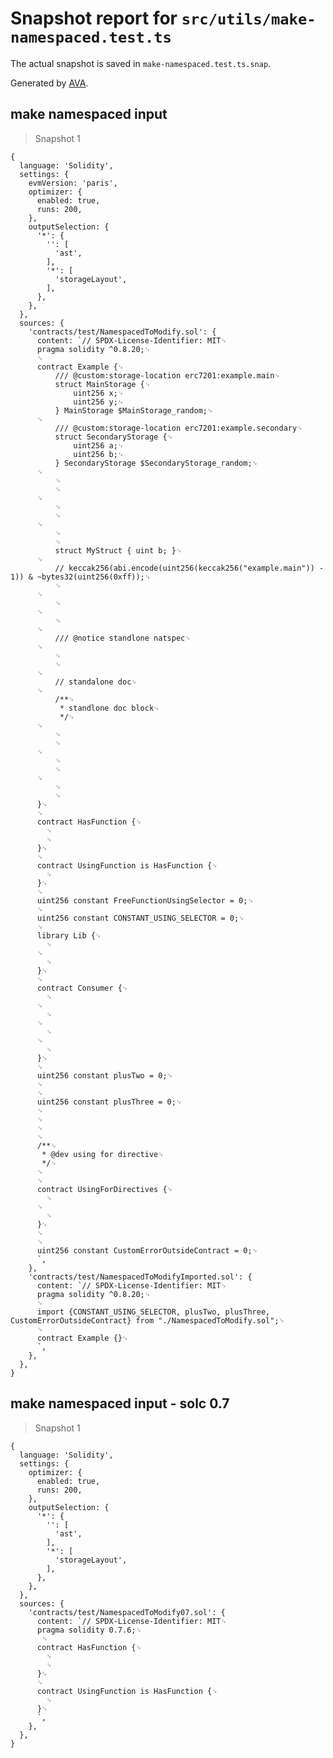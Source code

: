 # Snapshot report for `src/utils/make-namespaced.test.ts`

The actual snapshot is saved in `make-namespaced.test.ts.snap`.

Generated by [AVA](https://avajs.dev).

## make namespaced input

> Snapshot 1

    {
      language: 'Solidity',
      settings: {
        evmVersion: 'paris',
        optimizer: {
          enabled: true,
          runs: 200,
        },
        outputSelection: {
          '*': {
            '': [
              'ast',
            ],
            '*': [
              'storageLayout',
            ],
          },
        },
      },
      sources: {
        'contracts/test/NamespacedToModify.sol': {
          content: `// SPDX-License-Identifier: MIT␊
          pragma solidity ^0.8.20;␊
          ␊
          contract Example {␊
              /// @custom:storage-location erc7201:example.main␊
              struct MainStorage {␊
                  uint256 x;␊
                  uint256 y;␊
              } MainStorage $MainStorage_random;␊
          ␊
              /// @custom:storage-location erc7201:example.secondary␊
              struct SecondaryStorage {␊
                  uint256 a;␊
                  uint256 b;␊
              } SecondaryStorage $SecondaryStorage_random;␊
          ␊
              ␊
              ␊
          ␊
              ␊
              ␊
          ␊
              ␊
              ␊
              struct MyStruct { uint b; }␊
          ␊
              // keccak256(abi.encode(uint256(keccak256("example.main")) - 1)) & ~bytes32(uint256(0xff));␊
              ␊
          ␊
              ␊
          ␊
              ␊
          ␊
              /// @notice standlone natspec␊
          ␊
              ␊
              ␊
          ␊
              // standalone doc␊
          ␊
              /**␊
               * standlone doc block␊
               */␊
          ␊
              ␊
              ␊
          ␊
              ␊
              ␊
          ␊
              ␊
              ␊
          }␊
          ␊
          contract HasFunction {␊
            ␊
            ␊
          }␊
          ␊
          contract UsingFunction is HasFunction {␊
            ␊
          }␊
          ␊
          uint256 constant FreeFunctionUsingSelector = 0;␊
          ␊
          uint256 constant CONSTANT_USING_SELECTOR = 0;␊
          ␊
          library Lib {␊
            ␊
          ␊
            ␊
          }␊
          ␊
          contract Consumer {␊
            ␊
          ␊
            ␊
          ␊
            ␊
          ␊
            ␊
          }␊
          ␊
          uint256 constant plusTwo = 0;␊
          ␊
          ␊
          uint256 constant plusThree = 0;␊
          ␊
          ␊
          ␊
          ␊
          /**␊
           * @dev using for directive␊
           */␊
          ␊
          ␊
          contract UsingForDirectives {␊
            ␊
          ␊
            ␊
          }␊
          ␊
          ␊
          uint256 constant CustomErrorOutsideContract = 0;␊
          `,
        },
        'contracts/test/NamespacedToModifyImported.sol': {
          content: `// SPDX-License-Identifier: MIT␊
          pragma solidity ^0.8.20;␊
          ␊
          import {CONSTANT_USING_SELECTOR, plusTwo, plusThree, CustomErrorOutsideContract} from "./NamespacedToModify.sol";␊
          ␊
          contract Example {}␊
          `,
        },
      },
    }

## make namespaced input - solc 0.7

> Snapshot 1

    {
      language: 'Solidity',
      settings: {
        optimizer: {
          enabled: true,
          runs: 200,
        },
        outputSelection: {
          '*': {
            '': [
              'ast',
            ],
            '*': [
              'storageLayout',
            ],
          },
        },
      },
      sources: {
        'contracts/test/NamespacedToModify07.sol': {
          content: `// SPDX-License-Identifier: MIT␊
          pragma solidity 0.7.6;␊
           ␊
          contract HasFunction {␊
            ␊
            ␊
          }␊
          ␊
          contract UsingFunction is HasFunction {␊
            ␊
          }␊
          `,
        },
      },
    }
